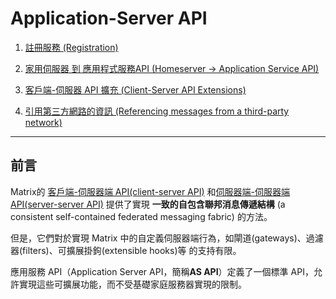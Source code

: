 # Application-Server API

1. [註冊服務 (Registration)](./1_1_registration.md)

2. [家用伺服器 到 應用程式服務API (Homeserver -> Application Service API)](./1_2_homeserver_to_AS_API.md)

3. [客戶端-伺服器 API 擴充 (Client-Server API Extensions)](./1_3_client_server_api_extensions.md)

4. [引用第三方網路的資訊 (Referencing messages from a third-party network)](./1_4_ref_from_third_party_network.md)

---
## 前言

Matrix的 [客戶端-伺服器端 API(client-server API)](v1.11\client-server-api\_index.zh-tw.md) 和[伺服器端-伺服器端 API(server-server API)](v1.11\server-server-api\_index.md) 提供了實現 **一致的自包含聯邦消息傳遞結構** (a consistent self-contained federated messaging fabric) 的方法。

但是，它們對於實現 Matrix 中的自定義伺服器端行為，如閘道(gateways)、過濾器(filters)、可擴展掛鉤(extensible hooks)等 的支持有限。

應用服務 API（Application Server API，簡稱**AS API**）定義了一個標準 API，允許實現這些可擴展功能，而不受基礎家庭服務器實現的限制。